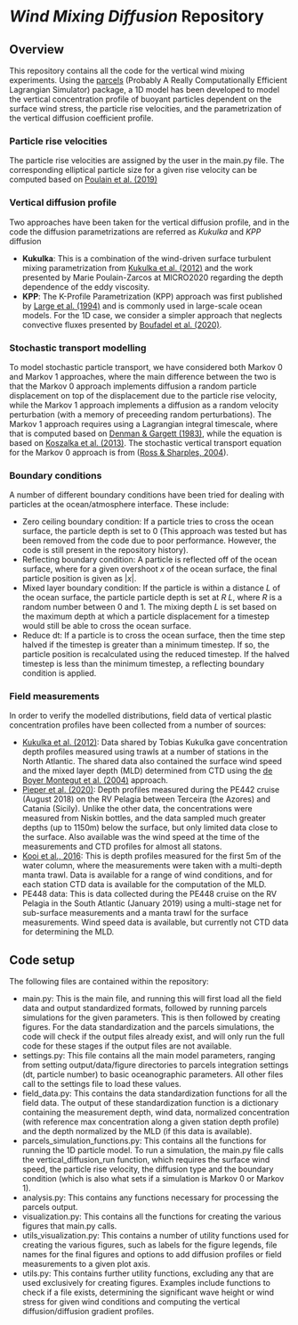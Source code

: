 # *Wind Mixing Diffusion* Repository

## Overview
This repository contains all the code for the vertical wind mixing experiments. Using the [parcels](http://oceanparcels.org/) (Probably A Really Computationally Efficient Lagrangian Simulator) package, a 1D model has been developed to model the vertical concentration profile of buoyant particles dependent on the surface wind stress, the particle rise velocities, and the parametrization of the vertical diffusion coefficient profile. 

### Particle rise velocities
The particle rise velocities are assigned by the user in the main.py file. The corresponding elliptical particle size for a given rise velocity can be computed based on [Poulain et al. (2019)](https://doi.org/10.1021/acs.est.8b05458)

### Vertical diffusion profile
Two approaches have been taken for the vertical diffusion profile, and in the code the diffusion parametrizations are referred as *Kukulka* and *KPP* diffusion
- **Kukulka**: This is a combination of the wind-driven surface turbulent mixing parametrization from [Kukulka et al. (2012)](https://doi.org/10.1029/2012GL051116) and the work presented by Marie Poulain-Zarcos at MICRO2020 regarding the depth dependence of the eddy viscosity.
- **KPP**: The K-Profile Parametrization (KPP) approach was first published by [Large et al. (1994)](https://doi.org/10.1029/94RG01872) and is commonly used in large-scale ocean models. For the 1D case, we consider a simpler approach that neglects convective fluxes presented by [Boufadel et al. (2020)](https://doi.org/10.1029/2019JC015727).

### Stochastic transport modelling
To model stochastic particle transport, we have considered both Markov 0 and Markov 1 approaches, where the main difference between the two is that the Markov 0 approach implements diffusion a random particle displacement on top of the displacement due to the particle rise velocity, while the Markov 1 approach implements a diffusion as a random velocity perturbation (with a memory of preceeding random perturbations). The Markov 1 approach requires using a Lagrangian integral timescale, where that is computed based on [Denman & Gargett (1983)](https://doi.org/10.4319/lo.1983.28.5.0801), while the equation is based on [Koszalka et al. (2013)](http://dx.doi.org/10.1016/j.dsr2.2012.07.035). The stochastic vertical transport equation for the Markov 0 approach is from ([Ross & Sharples, 2004](https://doi.org/10.4319/lom.2004.2.289)).

### Boundary conditions
A number of different boundary conditions have been tried for dealing with particles at the ocean/atmosphere interface. These include:
- Zero ceiling boundary condition: If a particle tries to cross the ocean surface, the particle depth is set to 0 (This approach was tested but has been removed from the code due to poor performance. However, the code is still present in the repository history).
- Reflecting boundary condition: A particle is reflected off of the ocean surface, where for a given overshoot *x* of the ocean surface, the final particle position is given as |*x*|.
- Mixed layer boundary condition: If the particle is within a distance *L* of the ocean surface, the particle particle depth is set at *R L*, where *R* is a random number between 0 and 1. The mixing depth $L$ is set based on the maximum depth at which a particle displacement for a timestep would still be able to cross the ocean surface.
- Reduce dt: If a particle is to cross the ocean surface, then the time step halved if the timestep is greater than a minimum timestep. If so, the particle position is recalculated using the reduced timestep. If the halved timestep is less than the minimum timestep, a reflecting boundary condition is applied.

### Field measurements
In order to verify the modelled distributions, field data of vertical plastic concentration profiles have been collected from a number of sources:
- [Kukulka et al. (2012)](https://doi.org/10.1029/2012GL051116): Data shared by Tobias Kukulka gave concentration depth profiles measured using trawls at a number of stations in the North Atlantic. The shared data also contained the surface wind speed and the mixed layer depth (MLD) determined from CTD using the [de Boyer Montegut et al. (2004)](https://doi.org/10.1029/2004JC002378) approach.
- [Pieper et al. (2020)](https://doi.org/10.1007/978-3-030-45909-3_21): Depth profiles measured during the PE442 cruise (August 2018) on the RV Pelagia between Terceira (the Azores) and Catania (Sicily). Unlike the other data, the concentrations were measured from Niskin bottles, and the data sampled much greater depths (up to 1150m) below the surface, but only limited data close to the surface. Also available was the wind speed at the time of the measurements and CTD profiles for almost all statons.
- [Kooi et al., 2016](https://doi.org/10.1038/srep33882): This is depth profiles measured for the first 5m of the water column, where the measurements were taken with a multi-depth manta trawl. Data is available for a range of wind conditions, and for each station CTD data is available for the computation of the MLD.
- PE448 data: This is data collected during the PE448 cruise on the RV Pelagia in the South Atlantic (January 2019) using a multi-stage net for sub-surface measurements and a manta trawl for the surface measurements. Wind speed data is available, but currently not CTD data for determining the MLD.


## Code setup
The following files are contained within the repository:
- main.py: This is the main file, and running this will first load all the field data and output standardized formats, followed by running parcels simulations for the given parameters. This is then followed by creating figures. For the data standardization and the parcels simulations, the code will check if the output files already exist, and will only run the full code for these stages if the output files are not available.
- settings.py: This file contains all the main model parameters, ranging from setting output/data/figure directories to parcels integration settings (dt, particle number) to basic oceanographic parameters. All other files call to the settings file to load these values.
- field_data.py: This contains the data standardization functions for all the field data. The output of these standardization function is a dictionary containing the measurement depth, wind data, normalized concentration (with reference max concentration along a given station depth profile) and the depth normalized by the MLD (if this data is available).
- parcels_simulation_functions.py: This contains all the functions for running the 1D particle model. To run a simulation, the main.py file calls the vertical_diffusion_run function, which requires the surface wind speed, the particle rise velocity, the diffusion type and the boundary condition (which is also what sets if a simulation is Markov 0 or Markov 1).
- analysis.py: This contains any functions necessary for processing the parcels output.
- visualization.py: This contains all the functions for creating the various figures that main.py calls.
- utils_visualization.py: This contains a number of utility functions used for creating the various figures, such as labels for the figure legends, file names for the final figures and options to add diffusion profiles or field measurements to a given plot axis.
- utils.py: This contains further utility functions, excluding any that are used exclusively for creating figures. Examples include functions to check if a file exists, determining the significant wave height or wind stress for given wind conditions and computing the vertical diffusion/diffusion gradient profiles.
